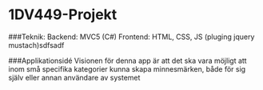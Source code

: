 # 1DV449-Projekt


###Teknik:
Backend: MVC5 (C#)
Frontend: HTML, CSS, JS (pluging jquery mustach)sdfsadf

###Applikationsidé
Visionen för denna app är att det ska vara möjligt 
att inom små specifika kategorier kunna skapa minnesmärken, 
både för sig själv eller annan användare av systemet
